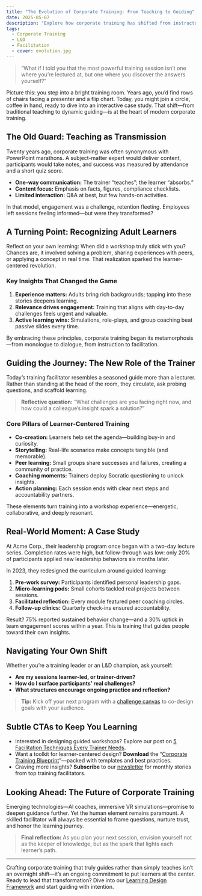 ```yaml
---
title: "The Evolution of Corporate Training: From Teaching to Guiding"
date: 2025-05-07
description: "Explore how corporate training has shifted from instructor-led models to learner-centered guidance, boosting engagement and performance."
tags:
  - Corporate Training
  - L&D
  - Facilitation
  - cover: evolution.jpg
---
```


> “What if I told you that the most powerful training session isn’t one where you’re lectured at, but one where you discover the answers yourself?”

Picture this: you step into a bright training room. Years ago, you’d find rows of chairs facing a presenter and a flip chart. Today, you might join a circle, coffee in hand, ready to dive into an interactive case study. That shift—from traditional teaching to dynamic guiding—is at the heart of modern corporate training.

## The Old Guard: Teaching as Transmission

Twenty years ago, corporate training was often synonymous with PowerPoint marathons. A subject-matter expert would deliver content, participants would take notes, and success was measured by attendance and a short quiz score.

- **One-way communication:** The trainer “teaches”; the learner “absorbs.”  
- **Content focus:** Emphasis on facts, figures, compliance checklists.  
- **Limited interaction:** Q&A at best, but few hands-on activities.  

In that model, engagement was a challenge, retention fleeting. Employees left sessions feeling informed—but were they transformed?

## A Turning Point: Recognizing Adult Learners

Reflect on your own learning: When did a workshop truly stick with you? Chances are, it involved solving a problem, sharing experiences with peers, or applying a concept in real time. That realization sparked the learner-centered revolution.

### Key Insights That Changed the Game

1. **Experience matters:** Adults bring rich backgrounds; tapping into these stories deepens learning.  
2. **Relevance drives engagement:** Training that aligns with day-to-day challenges feels urgent and valuable.  
3. **Active learning wins:** Simulations, role-plays, and group coaching beat passive slides every time.  

By embracing these principles, corporate training began its metamorphosis—from monologue to dialogue, from instruction to facilitation.

## Guiding the Journey: The New Role of the Trainer

Today’s training facilitator resembles a seasoned guide more than a lecturer. Rather than standing at the head of the room, they circulate, ask probing questions, and scaffold learning.

> **Reflective question:** “What challenges are you facing right now, and how could a colleague’s insight spark a solution?”

### Core Pillars of Learner-Centered Training

- **Co-creation:** Learners help set the agenda—building buy-in and curiosity.  
- **Storytelling:** Real-life scenarios make concepts tangible (and memorable).  
- **Peer learning:** Small groups share successes and failures, creating a community of practice.  
- **Coaching moments:** Trainers deploy Socratic questioning to unlock insights.  
- **Action planning:** Each session ends with clear next steps and accountability partners.  

These elements turn training into a workshop experience—energetic, collaborative, and deeply resonant.

## Real-World Moment: A Case Study

At Acme Corp., their leadership program once began with a two-day lecture series. Completion rates were high, but follow-through was low: only 20% of participants applied new leadership behaviors six months later.

In 2023, they redesigned the curriculum around guided learning:

1. **Pre-work survey:** Participants identified personal leadership gaps.  
2. **Micro-learning pods:** Small cohorts tackled real projects between sessions.  
3. **Facilitated reflection:** Every module featured peer coaching circles.  
4. **Follow-up clinics:** Quarterly check-ins ensured accountability.  

Result? 75% reported sustained behavior change—and a 30% uptick in team engagement scores within a year. This is training that guides people toward their own insights.

## Navigating Your Own Shift

Whether you’re a training leader or an L&D champion, ask yourself:

- **Are my sessions learner-led, or trainer-driven?**  
- **How do I surface participants’ real challenges?**  
- **What structures encourage ongoing practice and reflection?**  

> **Tip:** Kick off your next program with a [challenge canvas](/resources/challenge-canvas) to co-design goals with your audience.

## Subtle CTAs to Keep You Learning

- Interested in designing guided workshops? Explore our post on [5 Facilitation Techniques Every Trainer Needs](/blog/facilitation-techniques).  
- Want a toolkit for learner-centered design? **Download** the “[Corporate Training Blueprint](/downloads/corporate-training-blueprint.pdf)”—packed with templates and best practices.  
- Craving more insights? **Subscribe** to our [newsletter](/subscribe) for monthly stories from top training facilitators.

## Looking Ahead: The Future of Corporate Training

Emerging technologies—AI coaches, immersive VR simulations—promise to deepen guidance further. Yet the human element remains paramount. A skilled facilitator will always be essential to frame questions, nurture trust, and honor the learning journey.

> **Final reflection:** As you plan your next session, envision yourself not as the keeper of knowledge, but as the spark that lights each learner’s path.

---

Crafting corporate training that truly guides rather than simply teaches isn’t an overnight shift—it’s an ongoing commitment to put learners at the center. Ready to lead that transformation? Dive into our [Learning Design Framework](/resources/learning-design) and start guiding with intention.
